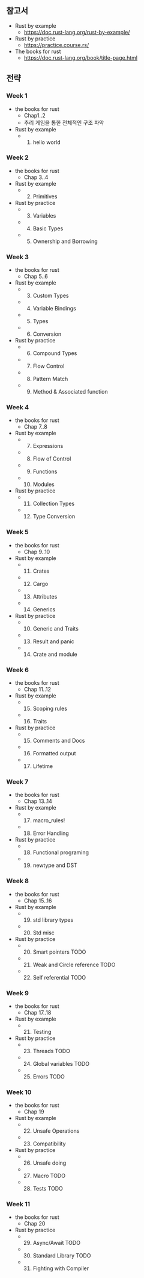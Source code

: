 ## 참고서
- Rust by example
	- https://doc.rust-lang.org/rust-by-example/
- Rust by practice
	- https://practice.course.rs/
- The books for rust
	- https://doc.rust-lang.org/book/title-page.html

## 전략
### Week 1
- the books for rust
	- Chap1..2
	- 추리 게임을 통한 전체적인 구조 파악
- Rust by example
	- 1. hello world 
### Week 2
- the books for rust
	- Chap 3..4
- Rust by example
	- 2. Primitives
- Rust by practice
	- 3. Variables
	- 4. Basic Types
	- 5. Ownership and Borrowing
### Week 3
- the books for rust
	- Chap 5..6 
- Rust by example
	- 3. Custom Types
	- 4. Variable Bindings
	- 5. Types
	- 6. Conversion
- Rust by practice
	- 6. Compound Types
	- 7. Flow Control
	- 8. Pattern Match
	- 9. Method & Associated function 
### Week 4
- the books for rust
	- Chap 7..8 
- Rust by example
	- 7. Expressions
	- 8. Flow of Control
	- 9. Functions
	- 10. Modules 
- Rust by practice
	- 11. Collection Types
	- 12. Type Conversion
### Week 5
- the books for rust
	- Chap 9..10 
- Rust by example
	- 11. Crates
	- 12. Cargo 
	- 13. Attributes
	- 14. Generics
- Rust by practice
	- 10. Generic and Traits
	- 13. Result and panic 
	- 14. Crate and module 
### Week 6
- the books for rust
	- Chap 11..12 
- Rust by example
	- 15. Scoping rules
	- 16. Traits
- Rust by practice
	- 15. Comments and Docs
	- 16. Formatted output
	- 17. Lifetime
### Week 7
- the books for rust
	- Chap 13..14 
- Rust by example
	- 17. macro_rules!
	- 18. Error Handling
- Rust by practice
	- 18. Functional programing
	- 19. newtype and DST
### Week 8
- the books for rust
	- Chap 15..16 
- Rust by example
	- 19. std library types
	- 20. Std misc 
- Rust by practice
	- 20. Smart pointers TODO
	- 21. Weak and Circle reference TODO
	- 22. Self referential TODO
### Week 9
- the books for rust
	- Chap 17..18 
- Rust by example
	- 21. Testing
- Rust by practice
	- 23. Threads TODO
	- 24. Global variables TODO 
	- 25. Errors TODO 
### Week 10
- the books for rust
	- Chap 19
- Rust by example
	- 22. Unsafe Operations
	- 23. Compatibility 
- Rust by practice
	- 26. Unsafe doing
	- 27. Macro TODO
	- 28. Tests TODO
### Week 11
- the books for rust
	- Chap 20 
- Rust by practice
	- 29. Async/Await TODO
	- 30. Standard Library TODO
	- 31. Fighting with Compiler 